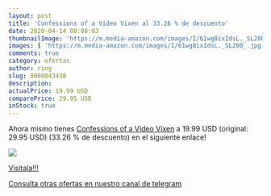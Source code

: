 ```yaml
---
layout: post
title: 'Confessions of a Video Vixen al 33.26 % de descuento'
date: 2020-04-14 08:08:03
thumbnailImage: 'https://m.media-amazon.com/images/I/61wg8ixIdsL._SL200_.jpg'
images: [ 'https://m.media-amazon.com/images/I/61wg8ixIdsL._SL200_.jpg' ]
comments: true
category: ofertas
author: ring
slug: 0060843438
description:
actualPrice: 19.99 USD
comparePrice: 29.95 USD
inStock: true
---
```


Ahora mismo tienes [Confessions of a Video Vixen](https://www.amazon.com/dp/0060843438/?tag=redken08-20) a 19.99 USD (original: 29.95 USD) (33.26 %  de descuento) en el siguiente enlace!

[![](https://m.media-amazon.com/images/I/61wg8ixIdsL._SL200_.jpg)](https://www.amazon.com/dp/0060843438/?tag=redken08-20)

[Visítala!!!](https://www.amazon.com/dp/0060843438/?tag=redken08-20)

[Consulta otras ofertas en nuestro canal de telegram](https://t.me/s/ofertas25)
